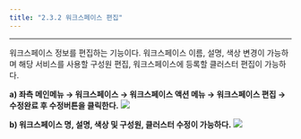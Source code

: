 ```yaml
---
title: "2.3.2 워크스페이스 편집"
---
```


---
워크스페이스 정보를 편집하는 기능이다. 워크스페이스 이름, 설명, 색상 변경이 가능하며 해당 서비스를 사용할 구성원 편집, 워크스페이스에 등록할 클러스터 편집이 가능하다.

**a) 좌측 메인메뉴 → 워크스페이스 → 워크스페이스 액션 메뉴 → 워크스페이스 편집 → 수정완료 후 수정버튼을 클릭한다.**
![](/images/assets/KR/3.1.1/2.3.2_1.png)

**b) 워크스페이스 명, 설명, 색상 및 구성원, 클러스터 수정이 가능하다.**
![](/images/assets/KR/3.1.1/2.3.2_2.png)
